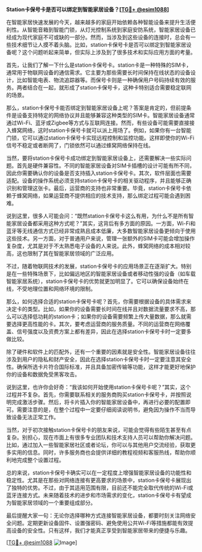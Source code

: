 **Station卡保号卡是否可以绑定到智能家居设备？[[TG💪+ @esim1088](https://t.me/s/esim1088)]**

在智能家居快速发展的今天，越来越多的家庭开始依赖各种智能设备来提升生活便利性。从智能音箱到智能门锁，从灯光控制系统到家庭安防系统，智能家居设备已经成为现代家庭不可或缺的一部分。然而，当涉及到这些设备的连接时，总会有一些技术细节让人摸不着头脑。比如，station卡保号卡是否可以绑定到智能家居设备呢？这个问题听起来简单，但实际上涉及到了很多技术和实际应用方面的考量。

首先，让我们了解一下什么是station卡保号卡。station卡是一种特殊的SIM卡，通常用于物联网设备的通信需求。它主要为那些需要长时间保持在线状态的设备设计，比如智能电表、物流追踪器等。而保号卡则是一种确保用户号码持续有效的服务。两者结合在一起，就形成了station卡保号卡，这种卡特别适合需要稳定联网的场景。

那么，station卡保号卡能否绑定到智能家居设备上呢？答案是肯定的，但前提条件是设备支持特定的网络协议并且能够兼容这种类型的SIM卡。智能家居设备通常通过Wi-Fi、蓝牙或Zigbee等方式与互联网连接。然而，有些设备可能需要直接接入蜂窝网络，这时station卡保号卡就可以派上用场了。例如，如果你有一台智能门锁，它可以通过station卡保号卡实现远程控制和监控功能。这样即使你的Wi-Fi信号不稳定或者断网了，门锁依然可以通过蜂窝网络保持在线。

当然，要将station卡保号卡成功绑定到智能家居设备上，还需要解决一些实际问题。首先是硬件兼容性。不同的智能家居设备对SIM卡插槽的设计可能有所不同，因此你需要确认你的设备是否支持插入station卡保号卡。其次，软件层面也需要适配。设备的操作系统必须支持station卡保号卡的相关驱动程序，并且能够正确识别和管理这张卡。最后，运营商的支持也非常重要。毕竟，station卡保号卡依赖于蜂窝网络，如果运营商不提供相应的技术支持，那么绑定过程可能会遇到困难。

说到这里，很多人可能会问：“既然station卡保号卡这么有用，为什么不是所有智能家居设备都采用这种方式呢？”其实，这背后有多方面的原因。一方面，Wi-Fi和蓝牙等无线通信方式已经非常成熟且成本低廉，大多数智能家居设备更倾向于使用这些技术。另一方面，对于普通用户来说，管理一张额外的SIM卡可能会增加操作复杂度，尤其是对于不太熟悉电子设备的人来说。此外，蜂窝网络的成本相对较高，这也限制了其在智能家居领域的广泛应用。

不过，随着物联网技术的发展，station卡保号卡的应用场景正在逐渐扩大。特别是在一些特殊场景下，比如偏远地区的智能家居设备或者移动性强的设备（如车载智能家居系统），station卡保号卡的优势就更加明显了。它可以确保设备始终在线，不受地理位置和网络环境的限制。

那么，如何选择合适的station卡保号卡呢？首先，你需要根据设备的具体需求来决定卡的类型。比如，如果你的设备需要长时间在线并且对数据流量要求不高，那么可以选择低功耗的station卡；如果你的设备需要频繁上传大量数据，那么就需要选择更高性能的卡。其次，要考虑运营商的服务质量。不同的运营商在网络覆盖、信号强度以及资费方案上都有差异，因此在选择station卡保号卡时一定要多做比较。

除了硬件和软件上的匹配外，还有一个重要的因素就是安全性。智能家居设备往往涉及到用户的隐私和财产安全，因此在选择station卡保号卡时一定要注意其安全性。确保所选卡片符合国际标准，并且具备加密传输等功能，这样才能更好地保护你的设备和数据免受黑客攻击。

说到这里，也许你会好奇：“我该如何开始使用station卡保号卡呢？”其实，这个过程并不复杂。首先，你需要联系相关的服务商购买station卡保号卡，并按照说明完成激活步骤。然后，将卡片插入你的智能家居设备中，再进行必要的配置即可。需要注意的是，在整个过程中一定要仔细阅读说明书，避免因为操作不当而导致设备无法正常工作。

当然，对于初次接触station卡保号卡的朋友来说，可能会觉得有些陌生甚至有点复杂。别担心，现在市面上有很多专业团队和技术支持人员可以帮助你解决问题。比如，通过加入一些智能家居社区或者论坛，你可以与其他用户交流经验，获取更多实用的信息。同时，许多服务商也会提供详细的教程视频和客服热线，帮助你顺利地完成整个设置过程。

总的来说，station卡保号卡确实可以在一定程度上增强智能家居设备的功能性和稳定性。尤其是在那些对网络连接有更高要求的场景中，station卡保号卡展现出了独特的优势。不过，由于其适用范围有限，目前还不能完全取代传统的Wi-Fi或蓝牙连接方式。未来随着技术的进步和市场需求的变化，station卡保号卡有望成为智能家居领域的一个重要组成部分。

最后提醒大家一句：无论你选择哪种方式连接智能家居设备，都要时刻关注网络安全问题。定期更新设备固件、设置强密码、避免使用公共Wi-Fi等措施都能有效提高设备的安全性。只有这样，我们才能真正享受到智能家居带来的便捷与乐趣。

[[TG💪+ @esim1088](https://t.me/s/esim1088) ![Image](https://i.postimg.cc/4NQfJmqS/Snipaste-2025-05-13-00-14-12.png)]